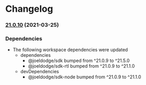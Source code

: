 # Changelog

### [21.0.10](https://www.github.com/looker-open-source/sdk-codegen/compare/wholly-sheet-v21.0.9...wholly-sheet-v21.0.10) (2021-03-25)


### Dependencies

* The following workspace dependencies were updated
  * dependencies
    * @joeldodge/sdk bumped from ^21.0.9 to ^21.5.0
    * @joeldodge/sdk-rtl bumped from ^21.0.9 to ^21.1.0
  * devDependencies
    * @joeldodge/sdk-node bumped from ^21.0.9 to ^21.1.0
